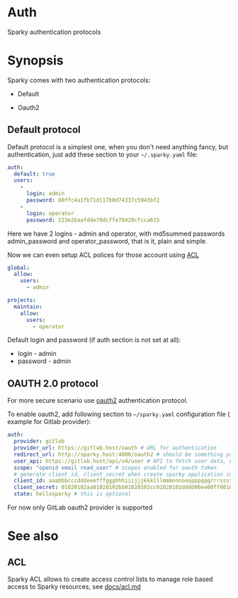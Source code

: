 # Auth

Sparky authentication protocols

# Synopsis

Sparky comes with two authentication protocols:

* Default 

* Oauth2

## Default protocol

Default protocol is a simplest one, when you don't need anything fancy,
but authentication, just add these section to your `~/.sparky.yaml` file:

```yaml
auth:
  default: true
  users:
    -
      login: admin
      password: 80ffc4a1fb71d117b0d74337c5943bf2
    -
      login: operator
      password: 223e2baafd4e70dcffe70420cfcca615
```

Here we have 2 logins - admin and operator, with md5summed passwords
admin_password and operator_password, that is it, plain and simple.

Now we can even setup ACL polices for those account using [ACL](https://github.com/melezhik/sparky/blob/master/docs/acl.md)

```yaml
global:
  allow:
    users:
      - admin

projects:
  maintain:
    allow:
      users:
        - operator
```

Default login and password (if auth section is not set at all):

* login - admin
* password - admin

## OAUTH 2.0 protocol

For more secure scenario use  [oauth2](https://oauth.net/2/) authentication 
protocol.

To enable oauth2, add following section to `~/sparky.yaml` configuration file (
example for Gitlab provider):

```yaml
auth:
  provider: gitlab
  provider_url: https://gitlab.host/oauth # URL for authentication
  redirect_url: http://sparky.host:4000/oauth2 # should be something your_sparky_host/oauth2
  user_api: https://gitlab.host/api/v4/user # API to fetch user data, example for gitlab
  scope: "openid email read_user" # scopes enabled for oauth token
  # generate client_id, client_secret when create sparky application in gitlab 
  client_id: aaabbbcccdddeeefffggghhhiiijjjkkklllmmmnnnooopppqqqrrrssstttuuuvvvww
  client_secret: 01020102aa01020102bb01020102cc01020102dddd00ee00ff0010101ff0101f
  state: hellosparky # this is optional
```

For now only GitLab oauth2 provider is supported

# See also

## ACL

Sparky ACL allows to create access control lists to manage role based access to Sparky resources, see [docs/acl.md](https://github.com/melezhik/sparky/blob/master/docs/acl.md)
